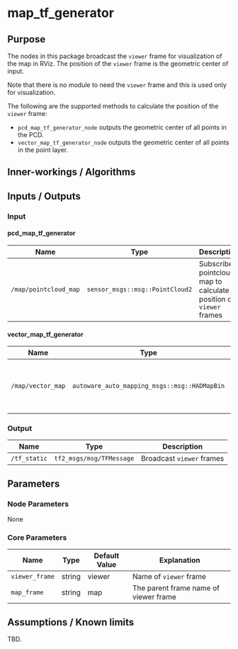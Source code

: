 # map_tf_generator

## Purpose

The nodes in this package broadcast the `viewer` frame for visualization of the map in RViz.
The position of the `viewer` frame is the geometric center of input.

Note that there is no module to need the `viewer` frame and this is used only for visualization.

The following are the supported methods to calculate the position of the `viewer` frame:

- `pcd_map_tf_generator_node` outputs the geometric center of all points in the PCD.
- `vector_map_tf_generator_node` outputs the geometric center of all points in the point layer.

## Inner-workings / Algorithms

## Inputs / Outputs

### Input

#### pcd_map_tf_generator

| Name                  | Type                            | Description                                                       |
| --------------------- | ------------------------------- | ----------------------------------------------------------------- |
| `/map/pointcloud_map` | `sensor_msgs::msg::PointCloud2` | Subscribe pointcloud map to calculate position of `viewer` frames |

#### vector_map_tf_generator

| Name              | Type                                         | Description                                                   |
| ----------------- | -------------------------------------------- | ------------------------------------------------------------- |
| `/map/vector_map` | `autoware_auto_mapping_msgs::msg::HADMapBin` | Subscribe vector map to calculate position of `viewer` frames |

### Output

| Name         | Type                     | Description               |
| ------------ | ------------------------ | ------------------------- |
| `/tf_static` | `tf2_msgs/msg/TFMessage` | Broadcast `viewer` frames |

## Parameters

### Node Parameters

None

### Core Parameters

| Name           | Type   | Default Value | Explanation                           |
| -------------- | ------ | ------------- | ------------------------------------- |
| `viewer_frame` | string | viewer        | Name of `viewer` frame                |
| `map_frame`    | string | map           | The parent frame name of viewer frame |

## Assumptions / Known limits

TBD.
